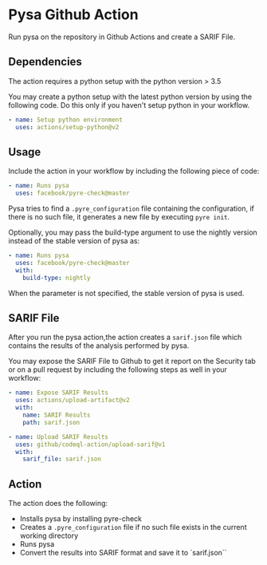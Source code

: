 # Pysa Github Action

Run pysa on the repository in Github Actions and create a SARIF File.

## Dependencies

The action requires a python setup with the python version > 3.5

You may create a python setup with the latest python version by using the
following code. Do this only if you haven't setup python in your workflow.

```yml
- name: Setup python environment
  uses: actions/setup-python@v2

```
## Usage

Include the action in your workflow by including the following piece of code:

```yml
- name: Runs pysa
  uses: facebook/pyre-check@master
```

Pysa tries to find a `.pyre_configuration` file containing the configuration,
if there is no such file, it generates a new file by executing `pyre init`.

Optionally, you may pass the build-type argument to use the nightly version
instead of the stable version of pysa as:

```yml
- name: Runs pysa
  uses: facebook/pyre-check@master
  with:
    build-type: nightly
```

When the parameter is not specified, the stable version of pysa is used.

## SARIF File

After you run the pysa action,the action creates a `sarif.json` file which
contains the results of the analysis performed by pysa.

You may expose the SARIF File to Github to get it report on the Security tab or on a pull
request by including the following steps as well in your workflow:

```yml
- name: Expose SARIF Results
  uses: actions/upload-artifact@v2
  with:
    name: SARIF Results
    path: sarif.json

- name: Upload SARIF Results
  uses: github/codeql-action/upload-sarif@v1
  with:
    sarif_file: sarif.json
```

## Action

The action does the following:
- Installs pysa by installing pyre-check
- Creates a `.pyre_configuration` file if no such file exists in the current working directory
- Runs pysa
- Convert the results into SARIF format and save it to `sarif.json``
